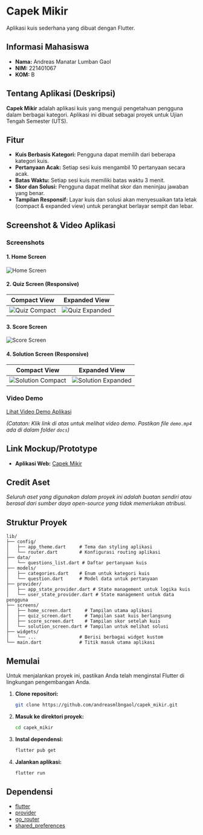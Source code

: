 # Capek Mikir

Aplikasi kuis sederhana yang dibuat dengan Flutter.

## Informasi Mahasiswa

- **Nama:** Andreas Manatar Lumban Gaol
- **NIM:** 221401067
- **KOM:** B

## Tentang Aplikasi (Deskripsi)

**Capek Mikir** adalah aplikasi kuis yang menguji pengetahuan pengguna dalam berbagai kategori. Aplikasi ini dibuat sebagai proyek untuk Ujian Tengah Semester (UTS).

## Fitur

*   **Kuis Berbasis Kategori:** Pengguna dapat memilih dari beberapa kategori kuis.
*   **Pertanyaan Acak:** Setiap sesi kuis mengambil 10 pertanyaan secara acak.
*   **Batas Waktu:** Setiap sesi kuis memiliki batas waktu 3 menit.
*   **Skor dan Solusi:** Pengguna dapat melihat skor dan meninjau jawaban yang benar.
*   **Tampilan Responsif:** Layar kuis dan solusi akan menyesuaikan tata letak (compact & expanded view) untuk perangkat berlayar sempit dan lebar.

## Screenshot & Video Aplikasi

### Screenshots

#### 1. Home Screen
![Home Screen](docs/home.png)

#### 2. Quiz Screen (Responsive)
|              Compact View              |              Expanded View               |
|:--------------------------------------:|:----------------------------------------:|
| ![Quiz Compact](docs/quiz_compact.png) | ![Quiz Expanded](docs/quiz_expanded.png) |

#### 3. Score Screen
![Score Screen](docs/score.png)

#### 4. Solution Screen (Responsive)
|                  Compact View                  |                  Expanded View                   |
|:----------------------------------------------:|:------------------------------------------------:|
| ![Solution Compact](docs/solution_compact.png) | ![Solution Expanded](docs/solution_expanded.png) |


### Video Demo

[Lihat Video Demo Aplikasi](docs/demo.mp4)

*(Catatan: Klik link di atas untuk melihat video demo. Pastikan file `demo.mp4` ada di dalam folder `docs`)*


## Link Mockup/Prototype

- **Aplikasi Web:** [Capek Mikir](https://capek-mikir.sanalab.live)


## Credit Aset

*Seluruh aset yang digunakan dalam proyek ini adalah buatan sendiri atau berasal dari sumber daya open-source yang tidak memerlukan atribusi.*

## Struktur Proyek

```
lib/
├── config/
│   ├── app_theme.dart     # Tema dan styling aplikasi
│   └── router.dart        # Konfigurasi routing aplikasi
├── data/
│   └── questions_list.dart # Daftar pertanyaan kuis
├── models/
│   ├── categories.dart    # Enum untuk kategori kuis
│   └── question.dart      # Model data untuk pertanyaan
├── provider/
│   ├── app_state_provider.dart # State management untuk logika kuis
│   └── user_state_provider.dart # State management untuk data pengguna
├── screens/
│   ├── home_screen.dart     # Tampilan utama aplikasi
│   ├── quiz_screen.dart     # Tampilan saat kuis berlangsung
│   ├── score_screen.dart    # Tampilan skor setelah kuis
│   └── solution_screen.dart # Tampilan untuk melihat solusi
├── widgets/
│   └── ...                # Berisi berbagai widget kustom
└── main.dart              # Titik masuk utama aplikasi
```

## Memulai

Untuk menjalankan proyek ini, pastikan Anda telah menginstal Flutter di lingkungan pengembangan Anda.

1.  **Clone repositori:**
    ```bash
    git clone https://github.com/andreasmlbngaol/capek_mikir.git
    ```
2.  **Masuk ke direktori proyek:**
    ```bash
    cd capek_mikir
    ```
3.  **Instal dependensi:**
    ```bash
    flutter pub get
    ```
4.  **Jalankan aplikasi:**
    ```bash
    flutter run
    ```

## Dependensi

*   [flutter](https://flutter.dev/)
*   [provider](https://pub.dev/packages/provider)
*   [go_router](https://pub.dev/packages/go_router)
*   [shared_preferences](https://pub.dev/packages/shared_preferences)
